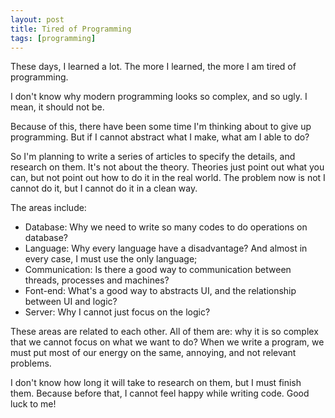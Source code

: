 ```yaml
---
layout: post
title: Tired of Programming
tags: [programming]
---
```


These days, I learned a lot. The more I learned, the more I am tired of programming.

I don't know why modern programming looks so complex, and so ugly. I mean, it should not be.

Because of this, there have been some time I'm thinking about to give up programming. But if I cannot abstract what I make, what am I able to do?

So I'm planning to write a series of articles to specify the details, and research on them. It's not about the theory. Theories just point out what you can, but not point out how to do it in the real world. The problem now is not I cannot do it, but I cannot do it in a clean way.

The areas include:

* Database: Why we need to write so many codes to do operations on database?
* Language: Why every language have a disadvantage? And almost in every case, I must use the only language;
* Communication: Is there a good way to communication between threads, processes and machines?
* Font-end: What's a good way to abstracts UI, and the relationship between UI and logic?
* Server: Why I cannot just focus on the logic?

These areas are related to each other. All of them are: why it is so complex that we cannot focus on what we want to do? When we write a program, we must put most of our energy on the same, annoying, and not relevant problems.

I don't know how long it will take to research on them, but I must finish them. Because before that, I cannot feel happy while writing code. Good luck to me!
